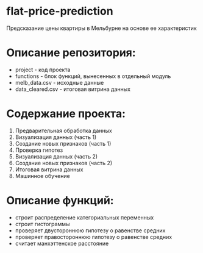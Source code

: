 # flat-price-prediction
Предсказание цены квартиры в Мельбурне на основе ее характеристик

# Описание репозитория:
- project - код проекта
- functions - блок функций, вынесенных в отдельный модуль
- melb_data.csv - исходные данные
- data_cleared.csv - итоговая витрина данных

# Содержание проекта:
1. Предварительная обработка данных
2. Визуализация данных (часть 1)
3. Создание новых признаков (часть 1)
4. Проверка гипотез
5. Визуализация данных (часть 2)
6. Создание новых признаков (часть 2)
7. Итоговая витрина данных
8. Машинное обучение

# Описание функций:
- строит распределение категориальных переменных
- строит гистограммы
- проверяет двустороннюю гипотезу о равенстве средних
- проверяет правостороннюю гипотезу о равенстве средних
- считает манхэттенское расстояние
